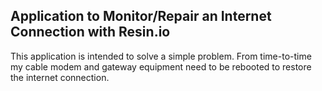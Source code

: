 ## Application to Monitor/Repair an Internet Connection with Resin.io

This application is intended to solve a simple problem.  From time-to-time my cable modem and gateway equipment need to be rebooted to restore the internet connection.  


